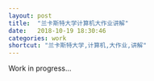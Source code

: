 ```yaml
---
layout: post
title:  "兰卡斯特大学计算机大作业讲解"
date:   2018-10-19 18:30:46
categories: work
shortcut: "兰卡斯特大学,计算机,大作业,讲解"
---
```


Work in progress...
